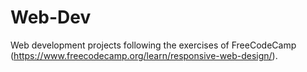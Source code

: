 # Web-Dev
Web development projects following the exercises of FreeCodeCamp (https://www.freecodecamp.org/learn/responsive-web-design/).
